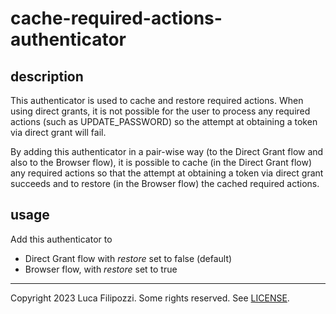 # cache-required-actions-authenticator

## description

This authenticator is used to cache and restore required
actions. When using direct grants, it is not possible
for the user to process any required actions (such as
UPDATE_PASSWORD) so the attempt at obtaining a token
via direct grant will fail.

By adding this authenticator in a pair-wise way (to the
Direct Grant flow and also to the Browser flow), it is
possible to cache (in the Direct Grant flow) any required
actions so that the attempt at obtaining a token via direct
grant succeeds and to restore (in the Browser flow) the
cached required actions.

## usage

Add this authenticator to
* Direct Grant flow with _restore_ set to false (default)
* Browser flow, with _restore_ set to true

---
Copyright 2023 Luca Filipozzi. Some rights reserved. See [LICENSE][license].

[license]: https://github.com/LucaFilipozzi/keycloak-extensions/blob/main/LICENSE.md

